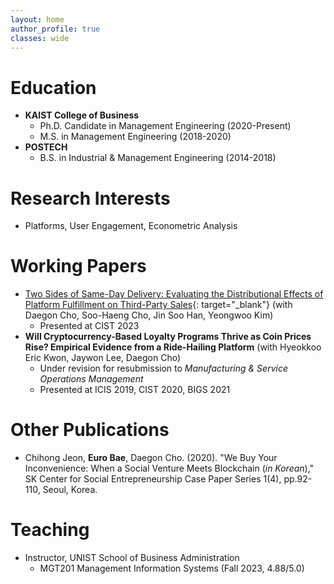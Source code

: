 ```yaml
---
layout: home
author_profile: true
classes: wide
---
```

# Education
* **KAIST College of Business**
  - Ph.D. Candidate in Management Engineering (2020-Present)
  - M.S. in Management Engineering (2018-2020)
* **POSTECH**
  - B.S. in Industrial & Management Engineering (2014-2018)

# Research Interests
* Platforms, User Engagement, Econometric Analysis

# Working Papers
* [Two Sides of Same-Day Delivery: Evaluating the Distributional Effects of Platform Fulfillment on Third-Party Sales](https://papers.ssrn.com/abstract=4854395){: target="_blank"} (with Daegon Cho, Soo-Haeng Cho, Jin Soo Han, Yeongwoo Kim)
  - Presented at CIST 2023
* **Will Cryptocurrency-Based Loyalty Programs Thrive as Coin Prices Rise? Empirical Evidence from a Ride-Hailing Platform** (with Hyeokkoo Eric Kwon, Jaywon Lee,  Daegon Cho)
  - Under revision for resubmission to _Manufacturing & Service Operations Management_
  - Presented at ICIS 2019, CIST 2020, BIGS 2021

# Other Publications
* Chihong Jeon, **Euro Bae**, Daegon Cho. (2020). "We Buy Your Inconvenience: When a Social Venture Meets Blockchain (_in Korean_)," SK Center for Social Entrepreneurship Case Paper Series 1(4), pp.92-110, Seoul, Korea.

# Teaching
* Instructor, UNIST School of Business Administration
  - MGT201 Management Information Systems (Fall 2023, 4.88/5.0)
